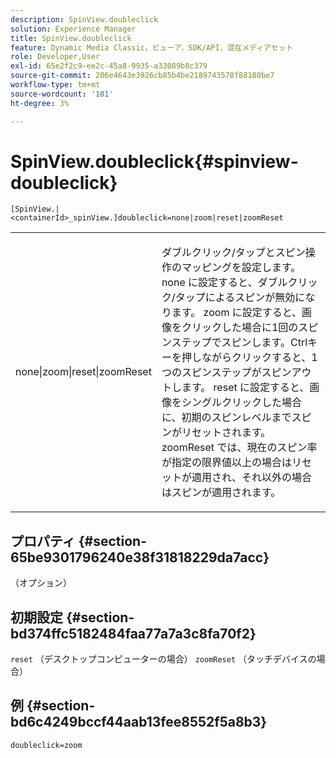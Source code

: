 ```yaml
---
description: SpinView.doubleclick
solution: Experience Manager
title: SpinView.doubleclick
feature: Dynamic Media Classic，ビューア，SDK/API，混在メディアセット
role: Developer,User
exl-id: 65e2f2c9-ee2c-45a8-9935-a33089b8c379
source-git-commit: 206e4643e3926cb85b4be2189743578f88180be7
workflow-type: tm+mt
source-wordcount: '101'
ht-degree: 3%

---
```


# SpinView.doubleclick{#spinview-doubleclick}

`[SpinView.|<containerId>_spinView.]doubleclick=none|zoom|reset|zoomReset`

<table id="table_2D828A5750644B9CB95A2989C36F15F1"> 
 <tbody> 
  <tr> 
   <td colname="col1"> <p> <span class="codeph"> none|zoom|reset|zoomReset  </span> </p> </td> 
   <td colname="col2"> <p> ダブルクリック/タップとスピン操作のマッピングを設定します。 <span class="codeph"> none </span>に設定すると、ダブルクリック/タップによるスピンが無効になります。 <span class="codeph"> zoom </span>に設定すると、画像をクリックした場合に1回のスピンステップでスピンします。Ctrlキーを押しながらクリックすると、1つのスピンステップがスピンアウトします。 <span class="codeph"> reset </span>に設定すると、画像をシングルクリックした場合に、初期のスピンレベルまでスピンがリセットされます。 <span class="codeph"> zoomReset </span>では、現在のスピン率が指定の限界値以上の場合はリセットが適用され、それ以外の場合はスピンが適用されます。 </p> </td> 
  </tr> 
 </tbody> 
</table>

## プロパティ {#section-65be9301796240e38f31818229da7acc}

（オプション）

## 初期設定 {#section-bd374ffc5182484faa77a7a3c8fa70f2}

`reset` （デスクトップコンピューターの場合） `zoomReset` （タッチデバイスの場合）

## 例 {#section-bd6c4249bccf44aab13fee8552f5a8b3}

`doubleclick=zoom`
